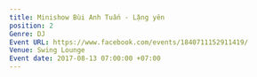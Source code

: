 ```yaml
---
title: Minishow Bùi Anh Tuấn - Lặng yên
position: 2
Genre: DJ
Event URL: https://www.facebook.com/events/1840711152911419/
Venue: Swing Lounge
Event date: 2017-08-13 07:00:00 +07:00
---
```


